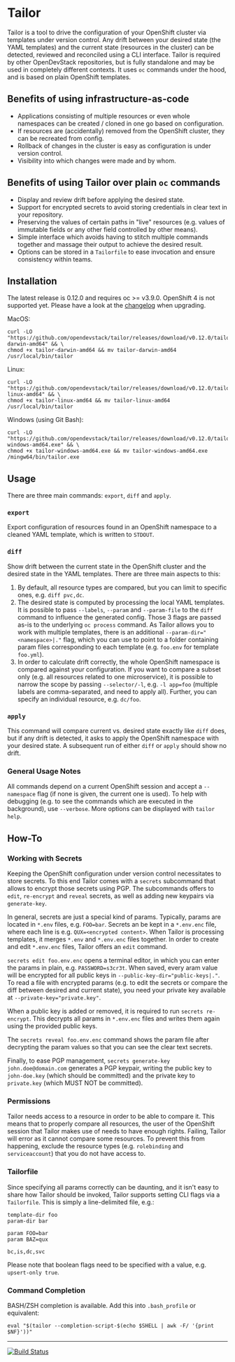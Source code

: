 # Tailor

Tailor is a tool to drive the configuration of your OpenShift cluster via
templates under version control. Any drift between your desired state (the YAML templates) and the current state (resources in the cluster) can be detected, reviewed and reconciled using a CLI interface. Tailor is required by other OpenDevStack repositories, but is fully standalone and may be used in completely different contexts. It uses `oc` commands under the hood, and is based on
plain OpenShift templates.

## Benefits of using infrastructure-as-code

* Applications consisting of multiple resources or even whole namespaces can be created / cloned in one go based on configuration.
* If resources are (accidentally) removed from the OpenShift cluster, they can be recreated from config.
* Rollback of changes in the cluster is easy as configuration is under version control.
* Visibility into which changes were made and by whom.

## Benefits of using Tailor over plain `oc` commands

* Display and review drift before applying the desired state.
* Support for encrypted secrets to avoid storing credentials in clear text in your repository.
* Preserving the values of certain paths in "live" resources (e.g. values of immutable fields or any other field controlled by other means).
* Simple interface which avoids having to stitch multiple commands together and massage their output to achieve the desired result.
* Options can be stored in a `Tailorfile` to ease invocation and ensure consistency within teams.

## Installation

The latest release is 0.12.0 and requires oc >= v3.9.0. OpenShift 4 is not supported yet.
Please have a look at the [changelog](https://github.com/opendevstack/tailor/blob/master/CHANGELOG.md) when upgrading.

MacOS:

```
curl -LO "https://github.com/opendevstack/tailor/releases/download/v0.12.0/tailor-darwin-amd64" && \
chmod +x tailor-darwin-amd64 && mv tailor-darwin-amd64 /usr/local/bin/tailor
```

Linux:

```
curl -LO "https://github.com/opendevstack/tailor/releases/download/v0.12.0/tailor-linux-amd64" && \
chmod +x tailor-linux-amd64 && mv tailor-linux-amd64 /usr/local/bin/tailor
```

Windows (using Git Bash):

```
curl -LO "https://github.com/opendevstack/tailor/releases/download/v0.12.0/tailor-windows-amd64.exe" && \
chmod +x tailor-windows-amd64.exe && mv tailor-windows-amd64.exe /mingw64/bin/tailor.exe
```

## Usage

There are three main commands: `export`, `diff` and `apply`.

### `export`
Export configuration of resources found in an OpenShift namespace to a cleaned
YAML template, which is written to `STDOUT`.

### `diff`
Show drift between the current state in the OpenShift cluster and the desired
state in the YAML templates. There are three main aspects to this:
1. By default, all resource types are compared, but you can limit to specific ones, e.g. `diff pvc,dc`.
2. The desired state is computed by processing the local YAML templates. It is possible to pass `--labels`, `--param` and `--param-file` to the `diff` command to influence the generated config. Those 3 flags are passed as-is to the underlying `oc process` command. As Tailor allows you to work with multiple templates, there is an additional `--param-dir="<namespace>|."` flag, which you can use to point to a folder containing param files corresponding to each template (e.g. `foo.env` for template `foo.yml`).
3. In order to calculate drift correctly, the whole OpenShift namespace is compared against your configuration. If you want to compare a subset only (e.g. all resources related to one microservice), it is possible to narrow the scope by passing `--selector/-l`, e.g. `-l app=foo` (multiple labels are comma-separated, and need to apply all). Further, you can specify an individual resource, e.g. `dc/foo`.

### `apply`
This command will compare current vs. desired state exactly like `diff` does,
but if any drift is detected, it asks to apply the OpenShift namespace with your desired state. A subsequent run of either `diff` or `apply` should show no drift.

### General Usage Notes
All commands depend on a current OpenShift session and accept a `--namespace` flag (if none is given, the current one is used). To help with debugging (e.g. to see the commands which are executed in the background), use `--verbose`. More options can be displayed with `tailor help`.


## How-To

### Working with Secrets

Keeping the OpenShift configuration under version control necessitates to store secrets. To this end Tailor comes with a `secrets` subcommand that allows to encrypt those secrets using PGP. The subcommands offers to `edit`, `re-encrypt` and `reveal` secrets, as well as adding new keypairs via `generate-key`.

In general, secrets are just a special kind of params. Typically, params are
located in `*.env` files, e.g. `FOO=bar`. Secrets an be kept in a `*.env.enc`
file, where each line is e.g. `QUX=<encrypted content>`. When Tailor is
processing templates, it merges `*.env` and `*.env.enc` files together. In order
to create and edit `*.env.enc` files, Tailor offers an `edit` command.

`secrets edit foo.env.enc` opens a terminal editor, in which you can enter the
params in plain, e.g. `PASSWORD=s3cr3t`. When saved, every aram value will be encrypted for all public keys in `--public-key-dir="public-keys|."`. To read a file with encrypted params (e.g. to edit the secrets or compare the diff between desired and current state), you need your private key available at `--private-key="private.key"`.

When a public key is added or removed, it is required to run `secrets re-encrypt`.
This decrypts all params in `*.env.enc` files and writes them again using the provided public keys.

The `secrets reveal foo.env.enc` command shows the param file after decrypting
the param values so that you can see the clear text secrets.

Finally, to ease PGP management, `secrets generate-key john.doe@domain.com` generates a PGP keypair, writing the public key to `john-doe.key` (which should be committed) and the private key to `private.key` (which MUST NOT be committed).


### Permissions

Tailor needs access to a resource in order to be able to compare it. This means that to properly compare all resources, the user of the OpenShift session that Tailor makes use of needs to have enough rights. Failing, Tailor will error
as it cannot compare some resources. To prevent this from happening, exclude the resource types (e.g. `rolebinding` and `serviceaccount`) that you do not have access to.


### Tailorfile

Since specifying all params correctly can be daunting, and it isn't easy to share how Tailor should be invoked, Tailor supports setting CLI flags via a `Tailorfile`. This is simply a line-delimited file, e.g.:
```
template-dir foo
param-dir bar

param FOO=bar
param BAZ=qux

bc,is,dc,svc
```
Please note that boolean flags need to be specified with a value, e.g. `upsert-only true`.

### Command Completion

BASH/ZSH completion is available. Add this into `.bash_profile` or equivalent:
```
eval "$(tailor --completion-script-$(echo $SHELL | awk -F/ '{print $NF}'))"
```

---

[![Build Status](https://travis-ci.com/opendevstack/tailor.svg?branch=master)](https://travis-ci.com/opendevstack/tailor)




